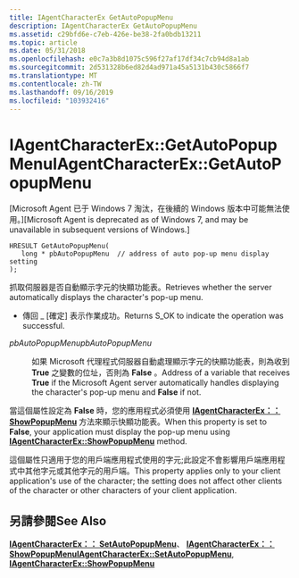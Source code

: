 ```yaml
---
title: IAgentCharacterEx GetAutoPopupMenu
description: IAgentCharacterEx GetAutoPopupMenu
ms.assetid: c29bfd6e-c7eb-426e-be38-2fa0bdb13211
ms.topic: article
ms.date: 05/31/2018
ms.openlocfilehash: e0c7a3b8d1075c596f27af17df34c7cb94d8a1ab
ms.sourcegitcommit: 2d531328b6ed82d4ad971a45a5131b430c5866f7
ms.translationtype: MT
ms.contentlocale: zh-TW
ms.lasthandoff: 09/16/2019
ms.locfileid: "103932416"
---
```

# <a name="iagentcharacterexgetautopopupmenu"></a><span data-ttu-id="044ab-103">IAgentCharacterEx::GetAutoPopupMenu</span><span class="sxs-lookup"><span data-stu-id="044ab-103">IAgentCharacterEx::GetAutoPopupMenu</span></span>

<span data-ttu-id="044ab-104">\[Microsoft Agent 已于 Windows 7 淘汰，在後續的 Windows 版本中可能無法使用。\]</span><span class="sxs-lookup"><span data-stu-id="044ab-104">\[Microsoft Agent is deprecated as of Windows 7, and may be unavailable in subsequent versions of Windows.\]</span></span>

``` syntax
HRESULT GetAutoPopupMenu(
   long * pbAutoPopupMenu  // address of auto pop-up menu display setting
);
```

<span data-ttu-id="044ab-105">抓取伺服器是否自動顯示字元的快顯功能表。</span><span class="sxs-lookup"><span data-stu-id="044ab-105">Retrieves whether the server automatically displays the character's pop-up menu.</span></span>

-   <span data-ttu-id="044ab-106">傳回 \_ [確定] 表示作業成功。</span><span class="sxs-lookup"><span data-stu-id="044ab-106">Returns S\_OK to indicate the operation was successful.</span></span>

<dl> <dt>

<span data-ttu-id="044ab-107"><span id="pbAutoPopupMenu"></span><span id="pbautopopupmenu"></span><span id="PBAUTOPOPUPMENU"></span>*pbAutoPopupMenu*</span><span class="sxs-lookup"><span data-stu-id="044ab-107"><span id="pbAutoPopupMenu"></span><span id="pbautopopupmenu"></span><span id="PBAUTOPOPUPMENU"></span>*pbAutoPopupMenu*</span></span>
</dt> <dd>

<span data-ttu-id="044ab-108">如果 Microsoft 代理程式伺服器自動處理顯示字元的快顯功能表，則為收到 **True** 之變數的位址，否則為 **False** 。</span><span class="sxs-lookup"><span data-stu-id="044ab-108">Address of a variable that receives **True** if the Microsoft Agent server automatically handles displaying the character's pop-up menu and **False** if not.</span></span>

</dd> </dl>

<span data-ttu-id="044ab-109">當這個屬性設定為 **False** 時，您的應用程式必須使用 [**IAgentCharacterEx：： ShowPopupMenu**](iagentcharacterex--showpopupmenu.md) 方法來顯示快顯功能表。</span><span class="sxs-lookup"><span data-stu-id="044ab-109">When this property is set to **False**, your application must display the pop-up menu using [**IAgentCharacterEx::ShowPopupMenu**](iagentcharacterex--showpopupmenu.md) method.</span></span>

<span data-ttu-id="044ab-110">這個屬性只適用于您的用戶端應用程式使用的字元;此設定不會影響用戶端應用程式中其他字元或其他字元的用戶端。</span><span class="sxs-lookup"><span data-stu-id="044ab-110">This property applies only to your client application's use of the character; the setting does not affect other clients of the character or other characters of your client application.</span></span>

## <a name="see-also"></a><span data-ttu-id="044ab-111">另請參閱</span><span class="sxs-lookup"><span data-stu-id="044ab-111">See Also</span></span>

<span data-ttu-id="044ab-112">[**IAgentCharacterEx：： SetAutoPopupMenu**](iagentcharacterex--setautopopupmenu.md)、 [ **IAgentCharacterEx：： ShowPopupMenu**](iagentcharacterex--showpopupmenu.md)</span><span class="sxs-lookup"><span data-stu-id="044ab-112">[**IAgentCharacterEx::SetAutoPopupMenu**](iagentcharacterex--setautopopupmenu.md), [**IAgentCharacterEx::ShowPopupMenu**](iagentcharacterex--showpopupmenu.md)</span></span>


 

 




